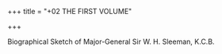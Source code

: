 +++
title = "+02 THE FIRST VOLUME"

+++

Biographical Sketch of Major-General Sir W. H. Sleeman, K.C.B.
